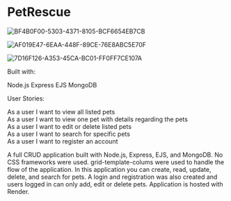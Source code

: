 # PetRescue

![BF4B0F00-5303-4371-8105-BCF6654EB7CB](https://user-images.githubusercontent.com/93948054/221967536-0fc7bad2-3f60-421e-a9c7-df8a8d132c5a.jpeg)

![AF019E47-6EAA-448F-89CE-76E8ABC5E70F](https://user-images.githubusercontent.com/93948054/221993550-b476d413-ed11-402d-9605-b605bfe996ca.jpeg)

![7D16F126-A353-45CA-BC01-FF0FF7CE107A](https://user-images.githubusercontent.com/93948054/221967559-b8037e43-3ff4-4562-ae5e-c2983e9b652e.jpeg)

Built with:

Node.js  Express   EJS   MongoDB

User Stories:

As a user I want to view all listed pets<br>
As a user I want to view one pet with details regarding the pets<br>
As a user I want to edit or delete listed pets<br>
As a user I want to search for specific pets<br>
As a user I want to register an account<br>

A full CRUD application built with Node.js, Express, EJS, and MongoDB. No CSS frameworks were used. grid-template-colums were used to handle the flow of the application. In this application you can create, read, update, delete, and search for pets. A login and registration was also created and users logged in can only add, edit or delete pets. Application is hosted with Render.



